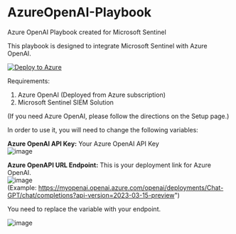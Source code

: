 # AzureOpenAI-Playbook
Azure OpenAI Playbook created for Microsoft Sentinel

This playbook is designed to integrate Microsoft Sentinel with Azure OpenAI.

[![Deploy to Azure](https://aka.ms/deploytoazurebutton)](https://portal.azure.com/#create/Microsoft.Template/uri/https%3A%2F%2Fraw.githubusercontent.com%2Fml58158%2FAzureOpenAI-Playbook%2Fmain%2Fazuredeploy.json)

Requirements:

1. Azure OpenAI (Deployed from Azure subscription)
2. Microsoft Sentinel SIEM Solution

(If you need Azure OpenAI, please follow the directions on the Setup page.)

In order to use it, you will need to change the following variables:

<b>Azure OpenAI API Key:</b> Your Azure OpenAI API Key<br>
![image](https://github.com/ml58158/AzureOpenAI-Playbook/assets/11156002/284542ec-2e90-4f40-b9bd-db67f4a8181c)


<b>Azure OpenAPI URL Endpoint:</b> This is your deployment link for Azure OpenAI.<br>
![image](https://github.com/ml58158/AzureOpenAI-Playbook/assets/11156002/83e6b402-f5a4-4eef-9c46-8771ec25b170) <br>
(Example: https://myopenai.openai.azure.com/openai/deployments/Chat-GPT/chat/completions?api-version=2023-03-15-preview")

You need to replace the <myopenai> variable with your endpoint. 

![image](https://github.com/ml58158/AzureOpenAI-Playbook/assets/11156002/ee7f7cf0-4b97-42b4-8d46-1dc2ee04a371)
